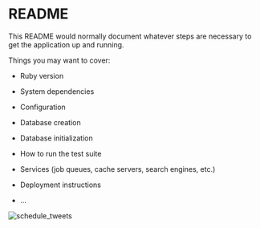 # README

This README would normally document whatever steps are necessary to get the
application up and running.

Things you may want to cover:

* Ruby version

* System dependencies

* Configuration

* Database creation

* Database initialization

* How to run the test suite

* Services (job queues, cache servers, search engines, etc.)

* Deployment instructions

* ...

![schedule_tweets](https://user-images.githubusercontent.com/29542590/197634156-5900803e-48aa-4c71-9f68-69e972c4b6c7.jpg)
